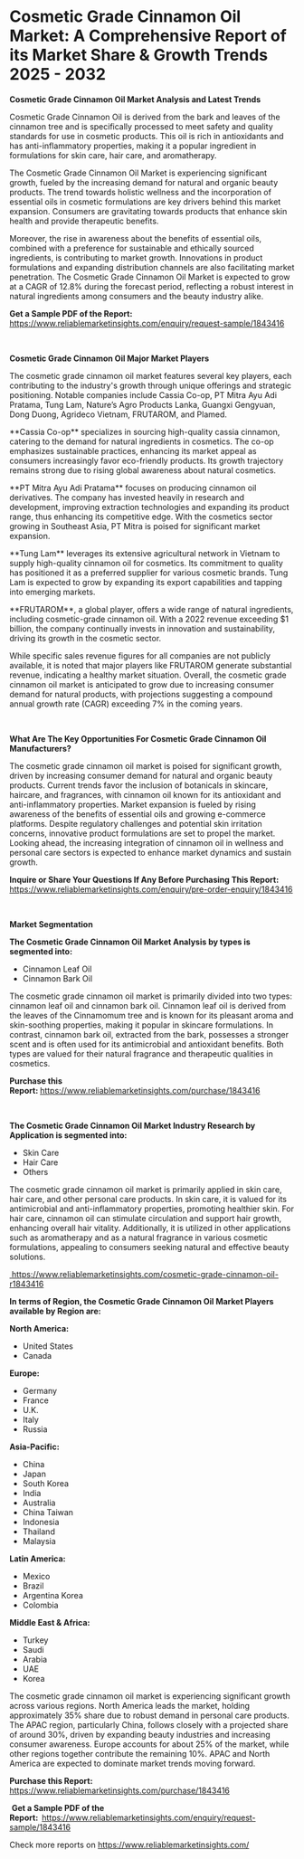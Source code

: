 <p><h1>Cosmetic Grade Cinnamon Oil Market: A Comprehensive Report of its Market Share & Growth Trends 2025 - 2032</h1></p><p><strong>Cosmetic Grade Cinnamon Oil Market Analysis and Latest Trends</strong></p>
<p><p>Cosmetic Grade Cinnamon Oil is derived from the bark and leaves of the cinnamon tree and is specifically processed to meet safety and quality standards for use in cosmetic products. This oil is rich in antioxidants and has anti-inflammatory properties, making it a popular ingredient in formulations for skin care, hair care, and aromatherapy. </p><p>The Cosmetic Grade Cinnamon Oil Market is experiencing significant growth, fueled by the increasing demand for natural and organic beauty products. The trend towards holistic wellness and the incorporation of essential oils in cosmetic formulations are key drivers behind this market expansion. Consumers are gravitating towards products that enhance skin health and provide therapeutic benefits. </p><p>Moreover, the rise in awareness about the benefits of essential oils, combined with a preference for sustainable and ethically sourced ingredients, is contributing to market growth. Innovations in product formulations and expanding distribution channels are also facilitating market penetration. The Cosmetic Grade Cinnamon Oil Market is expected to grow at a CAGR of 12.8% during the forecast period, reflecting a robust interest in natural ingredients among consumers and the beauty industry alike.</p></p>
<p><strong>Get a Sample PDF of the Report:&nbsp;</strong> <a href="https://www.reliablemarketinsights.com/enquiry/request-sample/1843416?utm_campaign=1166&utm_medium=2&utm_source=Github&utm_content=ia&utm_term=03022025&utm_id=cosmetic-grade-cinnamon-oil">https://www.reliablemarketinsights.com/enquiry/request-sample/1843416</a></p>
<p>&nbsp;</p>
<p><strong>Cosmetic Grade Cinnamon Oil Major Market Players</strong></p>
<p><p>The cosmetic grade cinnamon oil market features several key players, each contributing to the industry's growth through unique offerings and strategic positioning. Notable companies include Cassia Co-op, PT Mitra Ayu Adi Pratama, Tung Lam, Nature’s Agro Products Lanka, Guangxi Gengyuan, Dong Duong, Agrideco Vietnam, FRUTAROM, and Plamed.</p><p>**Cassia Co-op** specializes in sourcing high-quality cassia cinnamon, catering to the demand for natural ingredients in cosmetics. The co-op emphasizes sustainable practices, enhancing its market appeal as consumers increasingly favor eco-friendly products. Its growth trajectory remains strong due to rising global awareness about natural cosmetics.</p><p>**PT Mitra Ayu Adi Pratama** focuses on producing cinnamon oil derivatives. The company has invested heavily in research and development, improving extraction technologies and expanding its product range, thus enhancing its competitive edge. With the cosmetics sector growing in Southeast Asia, PT Mitra is poised for significant market expansion.</p><p>**Tung Lam** leverages its extensive agricultural network in Vietnam to supply high-quality cinnamon oil for cosmetics. Its commitment to quality has positioned it as a preferred supplier for various cosmetic brands. Tung Lam is expected to grow by expanding its export capabilities and tapping into emerging markets.</p><p>**FRUTAROM**, a global player, offers a wide range of natural ingredients, including cosmetic-grade cinnamon oil. With a 2022 revenue exceeding $1 billion, the company continually invests in innovation and sustainability, driving its growth in the cosmetic sector.</p><p>While specific sales revenue figures for all companies are not publicly available, it is noted that major players like FRUTAROM generate substantial revenue, indicating a healthy market situation. Overall, the cosmetic grade cinnamon oil market is anticipated to grow due to increasing consumer demand for natural products, with projections suggesting a compound annual growth rate (CAGR) exceeding 7% in the coming years.</p></p>
<p>&nbsp;</p>
<p><strong>What Are The Key Opportunities For Cosmetic Grade Cinnamon Oil Manufacturers?</strong></p>
<p><p>The cosmetic grade cinnamon oil market is poised for significant growth, driven by increasing consumer demand for natural and organic beauty products. Current trends favor the inclusion of botanicals in skincare, haircare, and fragrances, with cinnamon oil known for its antioxidant and anti-inflammatory properties. Market expansion is fueled by rising awareness of the benefits of essential oils and growing e-commerce platforms. Despite regulatory challenges and potential skin irritation concerns, innovative product formulations are set to propel the market. Looking ahead, the increasing integration of cinnamon oil in wellness and personal care sectors is expected to enhance market dynamics and sustain growth.</p></p>
<p><strong>Inquire or Share Your Questions If Any Before Purchasing This Report:</strong> <a href="https://www.reliablemarketinsights.com/enquiry/pre-order-enquiry/1843416?utm_campaign=1166&utm_medium=2&utm_source=Github&utm_content=ia&utm_term=03022025&utm_id=cosmetic-grade-cinnamon-oil">https://www.reliablemarketinsights.com/enquiry/pre-order-enquiry/1843416</a></p>
<p>&nbsp;</p>
<p><strong>Market Segmentation</strong></p>
<p><strong>The Cosmetic Grade Cinnamon Oil Market Analysis by types is segmented into:</strong></p>
<p><ul><li>Cinnamon Leaf Oil</li><li>Cinnamon Bark Oil</li></ul></p>
<p><p>The cosmetic grade cinnamon oil market is primarily divided into two types: cinnamon leaf oil and cinnamon bark oil. Cinnamon leaf oil is derived from the leaves of the Cinnamomum tree and is known for its pleasant aroma and skin-soothing properties, making it popular in skincare formulations. In contrast, cinnamon bark oil, extracted from the bark, possesses a stronger scent and is often used for its antimicrobial and antioxidant benefits. Both types are valued for their natural fragrance and therapeutic qualities in cosmetics.</p></p>
<p><strong>Purchase this Report:&nbsp;</strong><a href="https://www.reliablemarketinsights.com/purchase/1843416?utm_campaign=1166&utm_medium=2&utm_source=Github&utm_content=ia&utm_term=03022025&utm_id=cosmetic-grade-cinnamon-oil">https://www.reliablemarketinsights.com/purchase/1843416</a></p>
<p>&nbsp;</p>
<p><strong>The Cosmetic Grade Cinnamon Oil Market Industry Research by Application is segmented into:</strong></p>
<p><ul><li>Skin Care</li><li>Hair Care</li><li>Others</li></ul></p>
<p><p>The cosmetic grade cinnamon oil market is primarily applied in skin care, hair care, and other personal care products. In skin care, it is valued for its antimicrobial and anti-inflammatory properties, promoting healthier skin. For hair care, cinnamon oil can stimulate circulation and support hair growth, enhancing overall hair vitality. Additionally, it is utilized in other applications such as aromatherapy and as a natural fragrance in various cosmetic formulations, appealing to consumers seeking natural and effective beauty solutions.</p></p>
<p><a href="https://www.reliablemarketinsights.com/cosmetic-grade-cinnamon-oil-r1843416?utm_campaign=1166&utm_medium=2&utm_source=Github&utm_content=ia&utm_term=03022025&utm_id=cosmetic-grade-cinnamon-oil">&nbsp;https://www.reliablemarketinsights.com/cosmetic-grade-cinnamon-oil-r1843416</a></p>
<p><strong>In terms of Region, the Cosmetic Grade Cinnamon Oil Market Players available by Region are:</strong></p>
<p>
    <p> <strong> North America: </strong>
        <ul>
            <li>United States</li>
            <li>Canada</li>
        </ul>
        </p> 
    <p> <strong> Europe: </strong>
        <ul>
            <li>Germany</li>
            <li>France</li>
            <li>U.K.</li>
            <li>Italy</li>
            <li>Russia</li>
        </ul>
        </p> 
    <p> <strong> Asia-Pacific: </strong>
        <ul>
            <li>China</li>
            <li>Japan</li>
            <li>South Korea</li>
            <li>India</li>
            <li>Australia</li>
            <li>China Taiwan</li>
            <li>Indonesia</li>
            <li>Thailand</li>
            <li>Malaysia</li>
        </ul>
        </p> 
    <p> <strong> Latin America: </strong>
        <ul>
            <li>Mexico</li>
            <li>Brazil</li>
            <li>Argentina Korea</li>
            <li>Colombia</li>
        </ul>
        </p> 
    <p> <strong> Middle East & Africa: </strong>
        <ul>
            <li>Turkey</li>
            <li>Saudi</li>
            <li>Arabia</li>
            <li>UAE</li>
            <li>Korea</li>
        </ul>
    </p>
    </p>
<p><p>The cosmetic grade cinnamon oil market is experiencing significant growth across various regions. North America leads the market, holding approximately 35% share due to robust demand in personal care products. The APAC region, particularly China, follows closely with a projected share of around 30%, driven by expanding beauty industries and increasing consumer awareness. Europe accounts for about 25% of the market, while other regions together contribute the remaining 10%. APAC and North America are expected to dominate market trends moving forward.</p></p>
<p><strong>Purchase this Report: </strong><a href="https://www.reliablemarketinsights.com/purchase/1843416?utm_campaign=1166&utm_medium=2&utm_source=Github&utm_content=ia&utm_term=03022025&utm_id=cosmetic-grade-cinnamon-oil">https://www.reliablemarketinsights.com/purchase/1843416</a></p>
<p>&nbsp;<strong>Get a Sample PDF of the Report:&nbsp;&nbsp;</strong><a href="https://www.reliablemarketinsights.com/enquiry/request-sample/1843416?utm_campaign=1166&utm_medium=2&utm_source=Github&utm_content=ia&utm_term=03022025&utm_id=cosmetic-grade-cinnamon-oil">https://www.reliablemarketinsights.com/enquiry/request-sample/1843416</a></p>
<p><strong></strong></p>
<p>Check more reports on <a href="https://www.reliablemarketinsights.com/?utm_campaign=1166&utm_medium=2&utm_source=Github&utm_content=ia&utm_term=03022025&utm_id=cosmetic-grade-cinnamon-oil">https://www.reliablemarketinsights.com/</a></p>
